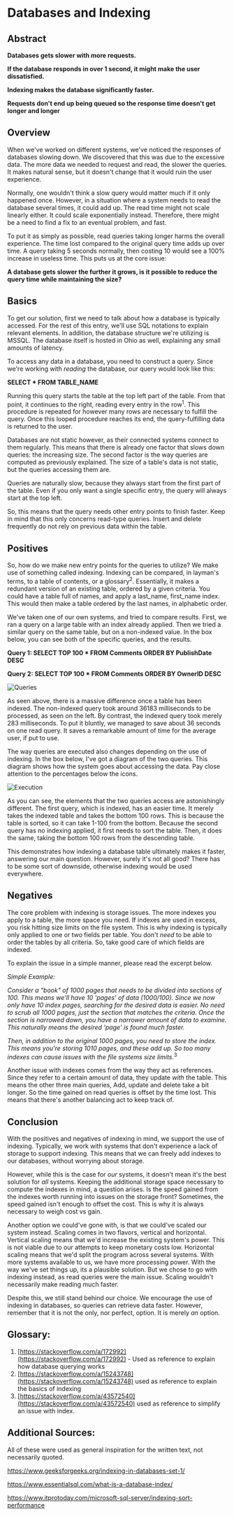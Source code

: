 # Databases and Indexing

## Abstract
**Databases gets slower with more requests.**

**If the database responds in over 1 second, it might make the user dissatisfied.**

**Indexing makes the database significantly faster.**

**Requests don&#39;t end up being queued so the response time doesn&#39;t get longer and longer**

## Overview
When we&#39;ve worked on different systems, we&#39;ve noticed the responses of databases slowing down. We discovered that this was due to the excessive data. The more data we needed to request and read, the slower the queries. It makes natural sense, but it doesn&#39;t change that it would ruin the user experience.

Normally, one wouldn&#39;t think a slow query would matter much if it only happened once. However, in a situation where a system needs to read the database several times, it could add up. The read time might not scale linearly either. It could scale exponentially instead. Therefore, there might be a need to find a fix to an eventual problem, and fast.

To put it as simply as possible, read queries taking longer harms the overall experience. The time lost compared to the original query time adds up over time. A query taking 5 seconds normally, then costing 10 would see a 100% increase in useless time. This puts us at the core issue:

**A database gets slower the further it grows, is it possible to reduce the query time while maintaining the size?**

## Basics
To get our solution, first we need to talk about how a database is typically accessed. For the rest of this entry, we&#39;ll use SQL notations to explain relevant elements. In addition, the database structure we're utilizing is MSSQL. The database itself is hosted in Ohio as well, explaining any small amounts of latency.

To access any data in a database, you need to construct a query. Since we&#39;re working with _reading_ the database, our query would look like this:

**SELECT \* FROM TABLE\_NAME**

Running this query starts the table at the top left part of the table. From that point, it continues to the right, reading every entry in the row<sup>1</sup>. This procedure is repeated for however many rows are necessary to fulfill the query. Once this looped procedure reaches its end, the query-fulfilling data is returned to the user.

Databases are not static however, as their connected systems connect to them regularly. This means that there is already one factor that slows down queries: the increasing size. The second factor is the way queries are computed as previously explained. The size of a table&#39;s data is not static, but the queries accessing them are.

Queries are naturally slow, because they always start from the first part of the table. Even if you only want a single specific entry, the query will always start at the top left.

So, this means that the query needs other entry points to finish faster. Keep in mind that this only concerns read-type queries. Insert and delete frequently do not rely on previous data within the table.

## Positives
So, how do we make new entry points for the queries to utilize? We make use of something called indexing. Indexing can be compared, in layman&#39;s terms, to a table of contents, or a glossary<sup>2</sup>. Essentially, it makes a redundant version of an existing table, ordered by a given criteria. You could have a table full of names, and apply a last\_name, first\_name index. This would then make a table ordered by the last names, in alphabetic order.

We&#39;ve taken one of our own systems, and tried to compare results. First, we ran a query on a large table with an index already applied. Then we tried a similar query on the same table, but on a non-indexed value. In the box below, you can see both of the specific queries, and the results.

**Query 1: SELECT TOP 100 \* FROM Comments ORDER BY PublishDate DESC** 

**Query 2: SELECT TOP 100 \* FROM Comments ORDER BY OwnerID DESC**

![Queries](https://github.com/JoachimEChristensen/UFOReport/blob/master/IMAGES/Queries.png)

As seen above, there is a massive difference once a table has been indexed. The non-indexed query took around 36183 milliseconds to be processed, as seen on the left. By contrast, the indexed query took merely 283 milliseconds. To put it bluntly, we managed to save about 36 seconds on one read query. It saves a remarkable amount of time for the average user, if put to use.

The way queries are executed also changes depending on the use of indexing. In the box below, I&#39;ve got a diagram of the two queries. This diagram shows how the system goes about accessing the data. Pay close attention to the percentages below the icons.

![Execution](https://github.com/JoachimEChristensen/UFOReport/blob/master/IMAGES/Execution.png)

As you can see, the elements that the two queries access are astonishingly different. The first query, which is indexed, has an easier time. It merely takes the indexed table and takes the bottom 100 rows. This is because the table is sorted, so it can take 1-100 from the bottom. Because the second query has no indexing applied, it first needs to sort the table. Then, it does the same, taking the bottom 100 rows from the descending table.

This demonstrates how indexing a database table ultimately makes it faster, answering our main question. However, surely it&#39;s not all good? There has to be some sort of downside, otherwise indexing would be used everywhere.

## Negatives
The core problem with indexing is storage issues. The more indexes you apply to a table, the more space you need. If indexes are used in excess, you risk hitting size limits on the file system. This is why indexing is typically only applied to one or two fields per table. You don&#39;t _need_ to be able to order the tables by all criteria. So, take good care of which fields are indexed.

To explain the issue in a simple manner, please read the excerpt below.

 _Simple Example:_
 
 _Consider a &quot;book&quot; of 1000 pages that needs to be divided into sections of 100. This means we&#39;ll have 10 &#39;pages&#39; of data (1000/100). Since we now only have 10 index pages, searching for the desired data is easier. No need to scrub all 1000 pages, just the section that matches the criteria. Once the section is narrowed down, you have a narrower amount of data to examine. This naturally means the desired &#39;page&#39; is found much faster._
 
_Then, in addition to the original 1000 pages, you need to store the index. This means you&#39;re storing 1010 pages, and these add up. So too many indexes can cause issues with the file systems size limits._<sup>3</sup>

Another issue with indexes comes from the way they act as references. Since they refer to a certain amount of data, they update _with_ the table. This means the other three main queries, Add, update and delete take a bit longer. So the time gained on read queries is offset by the time lost. This means that there&#39;s another balancing act to keep track of.

## Conclusion
With the positives and negatives of indexing in mind, we support the use of indexing. Typically, we work with systems that don&#39;t experience a lack of storage to support indexing. This means that we can freely add indexes to our databases, without worrying about storage.

However, while this is the case for _our_ systems, it doesn&#39;t mean it&#39;s the best solution for _all_ systems. Keeping the additional storage space necessary to compute the indexes in mind, a question arises. Is the speed gained from the indexes worth running into issues on the storage front? Sometimes, the speed gained isn&#39;t enough to offset the cost. This is why it is always necessary to weigh cost vs gain.

Another option we could've gone with, is that we could've scaled our system instead. Scaling comes in two flavors, vertical and horizontal. Vertical scaling means that we'd increase the existing system's power. This is not viable due to our attempts to keep monetary costs low. Horizontal scaling means that we'd split the program across several systems. With more systems available to us, we have more processing power. With the way we've set things up, its a plausible solution. But we chose to go with indexing instead, as read queries were the main issue. Scaling wouldn't necessarily make reading much faster.

Despite this, we still stand behind our choice. We encourage the use of indexing in databases, so queries can retrieve data faster. However, remember that it is not the only, nor perfect, option. It is merely _an_ option.

## Glossary:

1. [https://stackoverflow.com/a/172992](https://stackoverflow.com/a/172992) - Used as reference to explain how database querying works
2. [https://stackoverflow.com/a/15243748](https://stackoverflow.com/a/15243748) used as reference to explain the basics of indexing
3. [https://stackoverflow.com/a/43572540](https://stackoverflow.com/a/43572540) used as reference to simplify an issue with index.

## Additional Sources:

All of these were used as general inspiration for the written text, not necessarily quoted.

https://www.geeksforgeeks.org/indexing-in-databases-set-1/

https://www.essentialsql.com/what-is-a-database-index/

https://www.itprotoday.com/microsoft-sql-server/indexing-sort-performance
